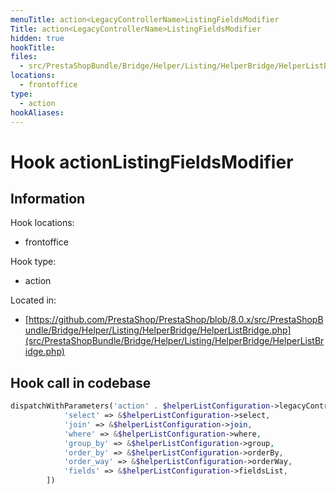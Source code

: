 ```yaml
---
menuTitle: action<LegacyControllerName>ListingFieldsModifier
Title: action<LegacyControllerName>ListingFieldsModifier
hidden: true
hookTitle: 
files:
  - src/PrestaShopBundle/Bridge/Helper/Listing/HelperBridge/HelperListBridge.php
locations:
  - frontoffice
type:
  - action
hookAliases:
---
```


# Hook action<LegacyControllerName>ListingFieldsModifier

## Information

Hook locations: 
  - frontoffice

Hook type: 
  - action

Located in: 
  - [https://github.com/PrestaShop/PrestaShop/blob/8.0.x/src/PrestaShopBundle/Bridge/Helper/Listing/HelperBridge/HelperListBridge.php](src/PrestaShopBundle/Bridge/Helper/Listing/HelperBridge/HelperListBridge.php)

## Hook call in codebase

```php
dispatchWithParameters('action' . $helperListConfiguration->legacyControllerName . 'ListingFieldsModifier', [
            'select' => &$helperListConfiguration->select,
            'join' => &$helperListConfiguration->join,
            'where' => &$helperListConfiguration->where,
            'group_by' => &$helperListConfiguration->group,
            'order_by' => &$helperListConfiguration->orderBy,
            'order_way' => &$helperListConfiguration->orderWay,
            'fields' => &$helperListConfiguration->fieldsList,
        ])
```